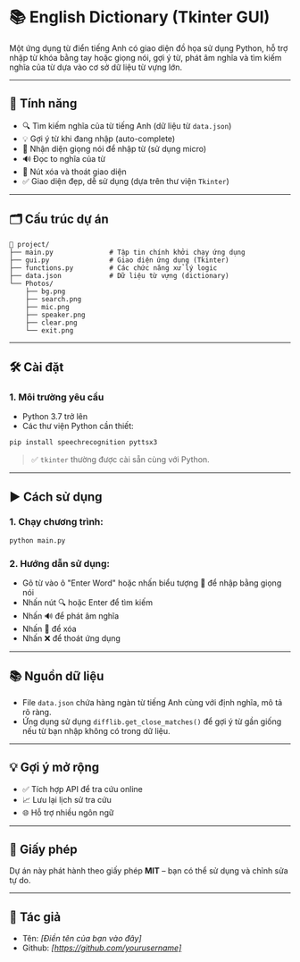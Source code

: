 # 📚 English Dictionary (Tkinter GUI)

Một ứng dụng từ điển tiếng Anh có giao diện đồ họa sử dụng Python, hỗ trợ nhập từ khóa bằng tay hoặc giọng nói, gợi ý từ, phát âm nghĩa và tìm kiếm nghĩa của từ dựa vào cơ sở dữ liệu từ vựng lớn.

---

## 🚀 Tính năng

- 🔍 Tìm kiếm nghĩa của từ tiếng Anh (dữ liệu từ `data.json`)
- 💡 Gợi ý từ khi đang nhập (auto-complete)
- 🎤 Nhận diện giọng nói để nhập từ (sử dụng micro)
- 🔊 Đọc to nghĩa của từ
- 🧹 Nút xóa và thoát giao diện
- ✅ Giao diện đẹp, dễ sử dụng (dựa trên thư viện `Tkinter`)

---

## 🗂 Cấu trúc dự án

```
📁 project/
├── main.py              # Tập tin chính khởi chạy ứng dụng
├── gui.py               # Giao diện ứng dụng (Tkinter)
├── functions.py         # Các chức năng xử lý logic
├── data.json            # Dữ liệu từ vựng (dictionary)
└── Photos/
    ├── bg.png
    ├── search.png
    ├── mic.png
    ├── speaker.png
    ├── clear.png
    └── exit.png
```

---

## 🛠 Cài đặt

### 1. Môi trường yêu cầu

- Python 3.7 trở lên
- Các thư viện Python cần thiết:

```bash
pip install speechrecognition pyttsx3
```

> ✅ `tkinter` thường được cài sẵn cùng với Python.

---

## ▶️ Cách sử dụng

### 1. Chạy chương trình:

```bash
python main.py
```

### 2. Hướng dẫn sử dụng:

- Gõ từ vào ô "Enter Word" hoặc nhấn biểu tượng 🎤 để nhập bằng giọng nói
- Nhấn nút 🔍 hoặc Enter để tìm kiếm
- Nhấn 🔊 để phát âm nghĩa
- Nhấn 🧹 để xóa
- Nhấn ❌ để thoát ứng dụng

---

## 📚 Nguồn dữ liệu

- File `data.json` chứa hàng ngàn từ tiếng Anh cùng với định nghĩa, mô tả rõ ràng.
- Ứng dụng sử dụng `difflib.get_close_matches()` để gợi ý từ gần giống nếu từ bạn nhập không có trong dữ liệu.

---

## 💡 Gợi ý mở rộng

- ✅ Tích hợp API để tra cứu online
- 📈 Lưu lại lịch sử tra cứu
- 🌐 Hỗ trợ nhiều ngôn ngữ

---

## 📄 Giấy phép

Dự án này phát hành theo giấy phép **MIT** – bạn có thể sử dụng và chỉnh sửa tự do.

---

## 👤 Tác giả

- Tên: _[Điền tên của bạn vào đây]_
- Github: _[https://github.com/yourusername]_
